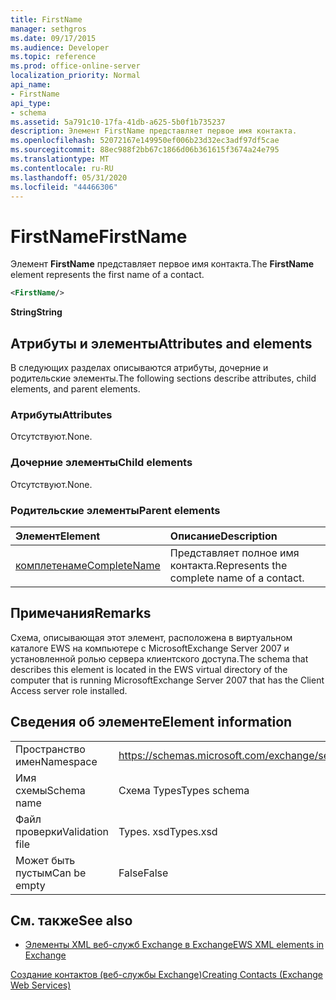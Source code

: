 ```yaml
---
title: FirstName
manager: sethgros
ms.date: 09/17/2015
ms.audience: Developer
ms.topic: reference
ms.prod: office-online-server
localization_priority: Normal
api_name:
- FirstName
api_type:
- schema
ms.assetid: 5a791c10-17fa-41db-a625-5b0f1b735237
description: Элемент FirstName представляет первое имя контакта.
ms.openlocfilehash: 52072167e149950ef006b23d32ec3adf97df5cae
ms.sourcegitcommit: 88ec988f2bb67c1866d06b361615f3674a24e795
ms.translationtype: MT
ms.contentlocale: ru-RU
ms.lasthandoff: 05/31/2020
ms.locfileid: "44466306"
---
```

# <a name="firstname"></a><span data-ttu-id="90753-103">FirstName</span><span class="sxs-lookup"><span data-stu-id="90753-103">FirstName</span></span>

<span data-ttu-id="90753-104">Элемент **FirstName** представляет первое имя контакта.</span><span class="sxs-lookup"><span data-stu-id="90753-104">The **FirstName** element represents the first name of a contact.</span></span> 
  
```xml
<FirstName/>
```

 <span data-ttu-id="90753-105">**String**</span><span class="sxs-lookup"><span data-stu-id="90753-105">**String**</span></span>
## <a name="attributes-and-elements"></a><span data-ttu-id="90753-106">Атрибуты и элементы</span><span class="sxs-lookup"><span data-stu-id="90753-106">Attributes and elements</span></span>

<span data-ttu-id="90753-107">В следующих разделах описываются атрибуты, дочерние и родительские элементы.</span><span class="sxs-lookup"><span data-stu-id="90753-107">The following sections describe attributes, child elements, and parent elements.</span></span>
  
### <a name="attributes"></a><span data-ttu-id="90753-108">Атрибуты</span><span class="sxs-lookup"><span data-stu-id="90753-108">Attributes</span></span>

<span data-ttu-id="90753-109">Отсутствуют.</span><span class="sxs-lookup"><span data-stu-id="90753-109">None.</span></span>
  
### <a name="child-elements"></a><span data-ttu-id="90753-110">Дочерние элементы</span><span class="sxs-lookup"><span data-stu-id="90753-110">Child elements</span></span>

<span data-ttu-id="90753-111">Отсутствуют.</span><span class="sxs-lookup"><span data-stu-id="90753-111">None.</span></span>
  
### <a name="parent-elements"></a><span data-ttu-id="90753-112">Родительские элементы</span><span class="sxs-lookup"><span data-stu-id="90753-112">Parent elements</span></span>

|<span data-ttu-id="90753-113">**Элемент**</span><span class="sxs-lookup"><span data-stu-id="90753-113">**Element**</span></span>|<span data-ttu-id="90753-114">**Описание**</span><span class="sxs-lookup"><span data-stu-id="90753-114">**Description**</span></span>|
|:-----|:-----|
|[<span data-ttu-id="90753-115">комплетенаме</span><span class="sxs-lookup"><span data-stu-id="90753-115">CompleteName</span></span>](completename.md) <br/> |<span data-ttu-id="90753-116">Представляет полное имя контакта.</span><span class="sxs-lookup"><span data-stu-id="90753-116">Represents the complete name of a contact.</span></span>  <br/> |
   
## <a name="remarks"></a><span data-ttu-id="90753-117">Примечания</span><span class="sxs-lookup"><span data-stu-id="90753-117">Remarks</span></span>

<span data-ttu-id="90753-118">Схема, описывающая этот элемент, расположена в виртуальном каталоге EWS на компьютере с MicrosoftExchange Server 2007 и установленной ролью сервера клиентского доступа.</span><span class="sxs-lookup"><span data-stu-id="90753-118">The schema that describes this element is located in the EWS virtual directory of the computer that is running MicrosoftExchange Server 2007 that has the Client Access server role installed.</span></span>
  
## <a name="element-information"></a><span data-ttu-id="90753-119">Сведения об элементе</span><span class="sxs-lookup"><span data-stu-id="90753-119">Element information</span></span>

|||
|:-----|:-----|
|<span data-ttu-id="90753-120">Пространство имен</span><span class="sxs-lookup"><span data-stu-id="90753-120">Namespace</span></span>  <br/> |https://schemas.microsoft.com/exchange/services/2006/types  <br/> |
|<span data-ttu-id="90753-121">Имя схемы</span><span class="sxs-lookup"><span data-stu-id="90753-121">Schema name</span></span>  <br/> |<span data-ttu-id="90753-122">Схема Types</span><span class="sxs-lookup"><span data-stu-id="90753-122">Types schema</span></span>  <br/> |
|<span data-ttu-id="90753-123">Файл проверки</span><span class="sxs-lookup"><span data-stu-id="90753-123">Validation file</span></span>  <br/> |<span data-ttu-id="90753-124">Types. xsd</span><span class="sxs-lookup"><span data-stu-id="90753-124">Types.xsd</span></span>  <br/> |
|<span data-ttu-id="90753-125">Может быть пустым</span><span class="sxs-lookup"><span data-stu-id="90753-125">Can be empty</span></span>  <br/> |<span data-ttu-id="90753-126">False</span><span class="sxs-lookup"><span data-stu-id="90753-126">False</span></span>  <br/> |
   
## <a name="see-also"></a><span data-ttu-id="90753-127">См. также</span><span class="sxs-lookup"><span data-stu-id="90753-127">See also</span></span>



- [<span data-ttu-id="90753-128">Элементы XML веб-служб Exchange в Exchange</span><span class="sxs-lookup"><span data-stu-id="90753-128">EWS XML elements in Exchange</span></span>](ews-xml-elements-in-exchange.md)


[<span data-ttu-id="90753-129">Создание контактов (веб-службы Exchange)</span><span class="sxs-lookup"><span data-stu-id="90753-129">Creating Contacts (Exchange Web Services)</span></span>](https://msdn.microsoft.com/library/4845917e-70d1-481c-bbd7-011ec6571789%28Office.15%29.aspx)


